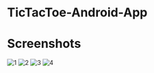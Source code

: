 # TicTacToe-Android-App
# Screenshots 
![1](https://user-images.githubusercontent.com/117004034/222445692-d8367966-3bca-4c9a-97b6-a043e061b85a.png)
![2](https://user-images.githubusercontent.com/117004034/222445700-b83b583a-7a28-41e4-bfbf-9e75bd564072.png)
![3](https://user-images.githubusercontent.com/117004034/222445707-ace3302f-28f5-4248-acbf-27dcaf0a0be2.png)
![4](https://user-images.githubusercontent.com/117004034/222445713-115d6db2-820f-4d6e-a109-14486fe0599c.png)
